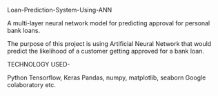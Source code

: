 Loan-Prediction-System-Using-ANN

A multi-layer neural network model for predicting approval for personal bank loans.

The purpose of this project is using Artificial Neural Network that would predict the likelihood of a customer getting approved for a bank loan.

TECHNOLOGY USED-

Python
Tensorflow, Keras
Pandas, numpy, matplotlib, seaborn
Google colaboratory
etc.
